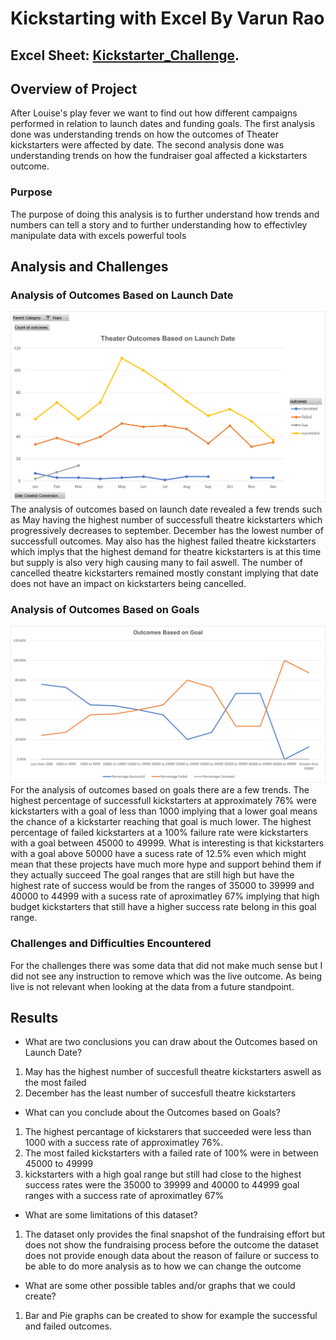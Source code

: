 # Kickstarting with Excel By Varun Rao

## Excel Sheet: [Kickstarter_Challenge](Kickstarter_Challenge.xlxs).

## Overview of Project
After Louise's play fever we want to find out how different campaigns performed in relation to launch dates and funding goals. 
The first analysis done was understanding trends on how the outcomes of Theater kickstarters were affected by date.
The second analysis done was understanding trends on how the fundraiser goal affected a kickstarters outcome.   
### Purpose
The purpose of doing this analysis is to further understand how trends and numbers can tell a story and to further understanding how to effectivley manipulate data with excels powerful tools
## Analysis and Challenges

### Analysis of Outcomes Based on Launch Date
![Theatre_Outcomes_Based_on_Launch_Date](Resources/Theater_Outcomes_vs_Launch.png)
The analysis of outcomes based on launch date revealed a few trends such as May having the highest number of successfull theatre kickstarters which progressively decreases to september.
December has the lowest number of successfull outcomes. May also has the highest failed theatre kickstarters which implys that the highest demand for theatre kickstarters is at this time but supply is also very high causing many to fail aswell.
The number of cancelled theatre kickstarters remained mostly constant implying that date does not have an impact on kickstarters being cancelled.
### Analysis of Outcomes Based on Goals
![Outcomes_Based_on_Goals](Resources/Outcomes_vs_Goals.png)
For the analysis of outcomes based on goals there are a few trends. The highest percentage of successfull kickstarters at approximately 76% were kickstarters with a goal of less than 1000 implying that a lower goal means the chance of a kickstarter reaching that goal is much lower.
The highest percentage of failed kickstarters at a 100% failure rate were kickstarters with a goal between 45000 to 49999. What is interesting is that kickstarters with a goal above 50000 have a sucess rate of 12.5% even which might mean that these projects have much more hype and support behind them if they actually succeed
The goal ranges that are still high but have the highest rate of success would be from the ranges of 35000 to 39999 and 40000 to 44999 with a sucess rate of aproximatley 67% implying that high budget kickstarters that still have a higher success rate belong in this goal range.
### Challenges and Difficulties Encountered
For the challenges there was some data that did not make much sense but I did not see any instruction to remove which was the live outcome. As being live is not relevant when looking at the data from a future standpoint.
## Results

- What are two conclusions you can draw about the Outcomes based on Launch Date?
1. May has the highest number of succesfull theatre kickstarters aswell as the most failed 
2. December has the least number of succesfull theatre kickstarters 
- What can you conclude about the Outcomes based on Goals?
1. The highest percantage of kickstarers that succeeded were less than 1000 with a success rate of approximatley 76%.
2. The most failed kickstarters with a failed rate of 100% were in between 45000 to 49999
3. kickstarters with a high goal range but still had close to the highest success rates were the 35000 to 39999 and 40000 to 44999 goal ranges with a success rate of aproximatley 67%
- What are some limitations of this dataset?
1. The dataset only provides the final snapshot of the fundraising effort but does not show the fundraising process before the outcome
the dataset does not provide enough data about the reason of failure or success to be able to do more analysis as to how we can change the outcome
- What are some other possible tables and/or graphs that we could create?
1. Bar and Pie graphs can be created to show for example the successful and failed outcomes.
